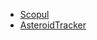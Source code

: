 - [Scopul](scop/scindex.md)
- [AsteroidTracker](https://66df91cf21bc32c2c5227d6b--lambent-daifuku-67ec48.netlify.app/)
